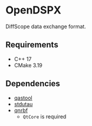 # OpenDSPX

DiffScope data exchange format.

## Requirements
+ C++ 17
+ CMake 3.19

## Dependencies
+ [qastool](https://github.com/SineStriker/qt-json-autogen)
+ [stdutau](https://github.com/VocaValley/stdutau)
+ [qnrbf](https://github.com/SineStriker/QNrbf)
    + `QtCore` is required